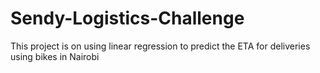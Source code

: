 # Sendy-Logistics-Challenge
This project is on using linear regression to predict the ETA for deliveries using bikes in Nairobi
